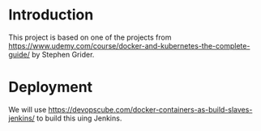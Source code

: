 # Introduction

This project is based on one of the projects from https://www.udemy.com/course/docker-and-kubernetes-the-complete-guide/ by Stephen Grider. 

# Deployment

We will use https://devopscube.com/docker-containers-as-build-slaves-jenkins/ to build this uing Jenkins.